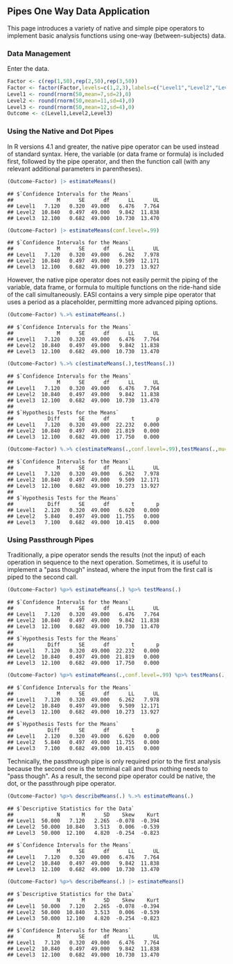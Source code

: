 ## Pipes One Way Data Application

This page introduces a variety of native and simple pipe operators to implement basic analysis functions using one-way (between-subjects) data.

### Data Management

Enter the data.

```r
Factor <- c(rep(1,50),rep(2,50),rep(3,50))
Factor <- factor(Factor,levels=c(1,2,3),labels=c("Level1","Level2","Level3"))
Level1 <- round(rnorm(50,mean=7,sd=2),0)
Level2 <- round(rnorm(50,mean=11,sd=4),0)
Level3 <- round(rnorm(50,mean=12,sd=4),0)
Outcome <- c(Level1,Level2,Level3)
```

### Using the Native and Dot Pipes

In R versions 4.1 and greater, the native pipe operator can be used instead of standard syntax. Here, the variable (or data frame or formula) is included first, followed by the pipe operator, and then the function call (with any relevant additional parameters in parentheses). 

```r
(Outcome~Factor) |> estimateMeans()
```

```
## $`Confidence Intervals for the Means`
##              M      SE      df      LL      UL
## Level1   7.120   0.320  49.000   6.476   7.764
## Level2  10.840   0.497  49.000   9.842  11.838
## Level3  12.100   0.682  49.000  10.730  13.470
```

```r
(Outcome~Factor) |> estimateMeans(conf.level=.99)
```

```
## $`Confidence Intervals for the Means`
##              M      SE      df      LL      UL
## Level1   7.120   0.320  49.000   6.262   7.978
## Level2  10.840   0.497  49.000   9.509  12.171
## Level3  12.100   0.682  49.000  10.273  13.927
```

However, the native pipe operator does not easily permit the piping of the variable, data frame, or formula to multiple functions on the ride-hand side of the call simultaneously. EASI contains a very simple pipe operator that uses a period as a placeholder, permitting more advanced piping options.

```r
(Outcome~Factor) %.>% estimateMeans(.)
```

```
## $`Confidence Intervals for the Means`
##              M      SE      df      LL      UL
## Level1   7.120   0.320  49.000   6.476   7.764
## Level2  10.840   0.497  49.000   9.842  11.838
## Level3  12.100   0.682  49.000  10.730  13.470
```

```r
(Outcome~Factor) %.>% c(estimateMeans(.),testMeans(.))
```

```
## $`Confidence Intervals for the Means`
##              M      SE      df      LL      UL
## Level1   7.120   0.320  49.000   6.476   7.764
## Level2  10.840   0.497  49.000   9.842  11.838
## Level3  12.100   0.682  49.000  10.730  13.470
## 
## $`Hypothesis Tests for the Means`
##           Diff      SE      df       t       p
## Level1   7.120   0.320  49.000  22.232   0.000
## Level2  10.840   0.497  49.000  21.819   0.000
## Level3  12.100   0.682  49.000  17.750   0.000
```

```r
(Outcome~Factor) %.>% c(estimateMeans(.,conf.level=.99),testMeans(.,mu=5))
```

```
## $`Confidence Intervals for the Means`
##              M      SE      df      LL      UL
## Level1   7.120   0.320  49.000   6.262   7.978
## Level2  10.840   0.497  49.000   9.509  12.171
## Level3  12.100   0.682  49.000  10.273  13.927
## 
## $`Hypothesis Tests for the Means`
##           Diff      SE      df       t       p
## Level1   2.120   0.320  49.000   6.620   0.000
## Level2   5.840   0.497  49.000  11.755   0.000
## Level3   7.100   0.682  49.000  10.415   0.000
```

### Using Passthrough Pipes

Traditionally, a pipe operator sends the results (not the input) of each operation in sequence to the next operation. Sometimes, it is useful to implement a "pass though" instead, where the input from the first call is piped to the second call.

```r
(Outcome~Factor) %p>% estimateMeans(.) %p>% testMeans(.)
```

```
## $`Confidence Intervals for the Means`
##              M      SE      df      LL      UL
## Level1   7.120   0.320  49.000   6.476   7.764
## Level2  10.840   0.497  49.000   9.842  11.838
## Level3  12.100   0.682  49.000  10.730  13.470
## 
## $`Hypothesis Tests for the Means`
##           Diff      SE      df       t       p
## Level1   7.120   0.320  49.000  22.232   0.000
## Level2  10.840   0.497  49.000  21.819   0.000
## Level3  12.100   0.682  49.000  17.750   0.000
```

```r
(Outcome~Factor) %p>% estimateMeans(.,conf.level=.99) %p>% testMeans(.,mu=5)
```

```
## $`Confidence Intervals for the Means`
##              M      SE      df      LL      UL
## Level1   7.120   0.320  49.000   6.262   7.978
## Level2  10.840   0.497  49.000   9.509  12.171
## Level3  12.100   0.682  49.000  10.273  13.927
## 
## $`Hypothesis Tests for the Means`
##           Diff      SE      df       t       p
## Level1   2.120   0.320  49.000   6.620   0.000
## Level2   5.840   0.497  49.000  11.755   0.000
## Level3   7.100   0.682  49.000  10.415   0.000
```

Technically, the passthrough pipe is only required prior to the first analysis because the second one is the terminal call and thus nothing needs to "pass though". As a result, the second pipe operator could be native, the dot, or the passthrough pipe operator.

```r
(Outcome~Factor) %p>% describeMeans(.) %.>% estimateMeans(.)
```

```
## $`Descriptive Statistics for the Data`
##              N       M      SD    Skew    Kurt
## Level1  50.000   7.120   2.265  -0.078  -0.394
## Level2  50.000  10.840   3.513   0.006  -0.539
## Level3  50.000  12.100   4.820  -0.254  -0.823
```

```
## $`Confidence Intervals for the Means`
##              M      SE      df      LL      UL
## Level1   7.120   0.320  49.000   6.476   7.764
## Level2  10.840   0.497  49.000   9.842  11.838
## Level3  12.100   0.682  49.000  10.730  13.470
```

```r
(Outcome~Factor) %p>% describeMeans(.) |> estimateMeans()
```

```
## $`Descriptive Statistics for the Data`
##              N       M      SD    Skew    Kurt
## Level1  50.000   7.120   2.265  -0.078  -0.394
## Level2  50.000  10.840   3.513   0.006  -0.539
## Level3  50.000  12.100   4.820  -0.254  -0.823
```

```
## $`Confidence Intervals for the Means`
##              M      SE      df      LL      UL
## Level1   7.120   0.320  49.000   6.476   7.764
## Level2  10.840   0.497  49.000   9.842  11.838
## Level3  12.100   0.682  49.000  10.730  13.470
```

